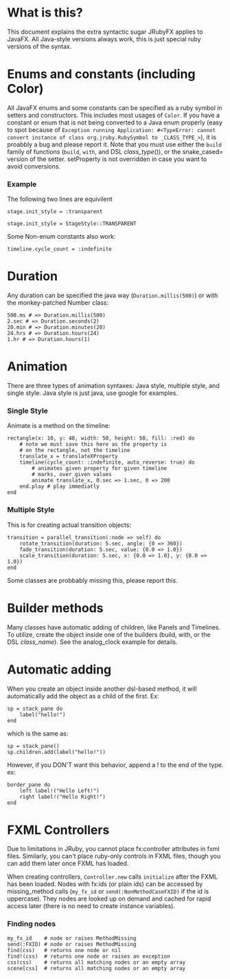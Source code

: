 # What is this?
This document explains the extra syntactic sugar JRubyFX applies to JavaFX. All Java-style versions always work, this is just special ruby versions of the syntax.

# Enums and constants (including Color)
All JavaFX enums and some constants can be specified as a ruby symbol in setters and constructors. This includes most usages of `Color`.
If you have a constant or enum that is not being converted to a Java enum properly (easy to spot because of `Exception running Application: #<TypeError: cannot convert instance of class org.jruby.RubySymbol to _CLASS_TYPE_>`), it is proabbly a bug and please report it. Note that you must use either the `build` family of functions (`build`, `with`, and DSL _class_type_()), or the snake_cased= version of the setter. setProperty is not overridden in case you want to avoid conversions.

### Example
The following two lines are equivilent

	stage.init_style = :transparent

	stage.init_style = StageStyle::TRANSPARENT

Some Non-enum constants also work:

	timeline.cycle_count = :indefinite

# Duration
Any duration can be specified the java way (`Duration.millis(500)`) or with the monkey-patched Number class:

	500.ms # => Duration.millis(500)
	2.sec # => Duration.seconds(2)
	20.min # => Duration.minutes(20)
	24.hrs # => Duration.hours(24)
	1.hr # => Duration.hours(1)

# Animation
There are three types of animation syntaxes: Java style, multiple style, and single style. Java style is just java, use google for examples.

### Single Style
Animate is a method on the timeline:

	rectangle(x: 10, y: 40, width: 50, height: 50, fill: :red) do
		# note we must save this here as the property is
		# on the rectangle, not the timeline
		translate_x = translateXProperty
		timeline(cycle_count: :indefinite, auto_reverse: true) do
			# animates given property for given timeline
			# marks, over given values
			animate translate_x, 0.sec => 1.sec, 0 => 200
		end.play # play immediatly
	end

### Multiple Style
This is for creating actual transition objects:

	transition = parallel_transition(:node => self) do
		rotate_transition(duration: 5.sec, angle: {0 => 360})
		fade_transition(duration: 5.sec, value: {0.0 => 1.0})
		scale_transition(duration: 5.sec, x: {0.0 => 1.0}, y: {0.0 => 1.0})
	end

Some classes are probbably missing this, please report this.

# Builder methods
Many classes have automatic adding of children, like Panels and Timelines. To utilize, create the object inside one of the builders (build, with, or the DSL _class_name_). See the analog_clock example for details.

# Automatic adding
When you create an object inside another dsl-based method, it will automatically add the object as a child of the first. Ex:

	sp = stack_pane do
		label("hello!")
	end

which is the same as:

	sp = stack_pane()
	sp.children.add(label("hello!"))

However, if you DON'T want this behavior, append a ! to the end of the type. ex:

	border_pane do
		left label!("Hello Left!")
		right label!("Hello Right!")
	end

# FXML Controllers
Due to limitations in JRuby, you cannot place fx:controller attributes in fxml files. Similarly, you can't place ruby-only controls in FXML files, though you can add them later once FXML has loaded.

When creating controllers, `Controller.new` calls `initialize` after the FXML has been loaded. Nodes with fx:ids (or plain ids) can be accessed by missing_method calls (`my_fx_id` or `send(:NonMethodCaseFXID)` if the id is uppercase). They nodes are looked up on demand and cached for rapid access later (there is no need to create instance variables).

### Finding nodes

	my_fx_id    # node or raises MethodMissing
	send(:FXID) # node or raises MethodMissing
	find(css)   # returns one node or nil
	find!(css)  # returns one node or raises an exception
	css(css)    # returns all matching nodes or an empty array
	scene[css]  # returns all matching nodes or an empty array
